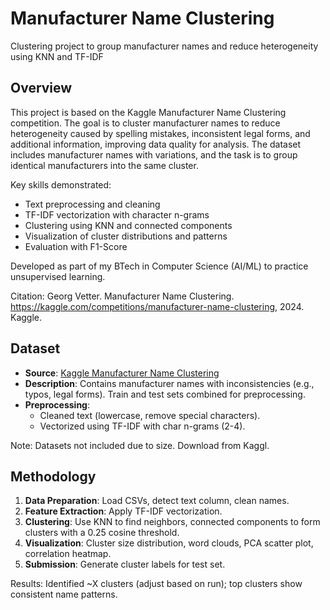 # Manufacturer Name Clustering

Clustering project to group manufacturer names and reduce heterogeneity using KNN and TF-IDF

## Overview
This project is based on the Kaggle Manufacturer Name Clustering competition. The goal is to cluster manufacturer names to reduce heterogeneity caused by spelling mistakes, inconsistent legal forms, and additional information, improving data quality for analysis. The dataset includes manufacturer names with variations, and the task is to group identical manufacturers into the same cluster.

Key skills demonstrated:
- Text preprocessing and cleaning
- TF-IDF vectorization with character n-grams
- Clustering using KNN and connected components
- Visualization of cluster distributions and patterns
- Evaluation with F1-Score

Developed as part of my BTech in Computer Science (AI/ML) to practice unsupervised learning.

Citation: Georg Vetter. Manufacturer Name Clustering. https://kaggle.com/competitions/manufacturer-name-clustering, 2024. Kaggle.

## Dataset
- **Source**: [Kaggle Manufacturer Name Clustering](https://kaggle.com/competitions/manufacturer-name-clustering/data)
- **Description**: Contains manufacturer names with inconsistencies (e.g., typos, legal forms). Train and test sets combined for preprocessing.
- **Preprocessing**:
  - Cleaned text (lowercase, remove special characters).
  - Vectorized using TF-IDF with char n-grams (2-4).

Note: Datasets not included due to size. Download from Kaggl.

## Methodology
1. **Data Preparation**: Load CSVs, detect text column, clean names.
2. **Feature Extraction**: Apply TF-IDF vectorization.
3. **Clustering**: Use KNN to find neighbors, connected components to form clusters with a 0.25 cosine threshold.
4. **Visualization**: Cluster size distribution, word clouds, PCA scatter plot, correlation heatmap.
5. **Submission**: Generate cluster labels for test set.

Results: Identified ~X clusters (adjust based on run); top clusters show consistent name patterns.



